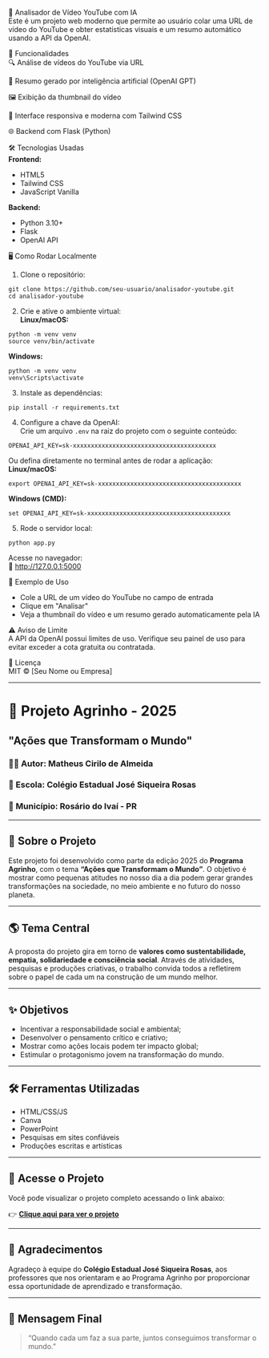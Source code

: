 
🎥 Analisador de Vídeo YouTube com IA  
Este é um projeto web moderno que permite ao usuário colar uma URL de vídeo do YouTube e obter estatísticas visuais e um resumo automático usando a API da OpenAI.

🚀 Funcionalidades  
🔍 Análise de vídeos do YouTube via URL

🧠 Resumo gerado por inteligência artificial (OpenAI GPT)

🖼️ Exibição da thumbnail do vídeo

📱 Interface responsiva e moderna com Tailwind CSS

🌐 Backend com Flask (Python)

🛠️ Tecnologias Usadas  
**Frontend:**  
- HTML5  
- Tailwind CSS  
- JavaScript Vanilla  

**Backend:**  
- Python 3.10+  
- Flask  
- OpenAI API  

🖥️ Como Rodar Localmente  
1. Clone o repositório:  
```
git clone https://github.com/seu-usuario/analisador-youtube.git
cd analisador-youtube
```

2. Crie e ative o ambiente virtual:  
**Linux/macOS:**  
```
python -m venv venv
source venv/bin/activate
```

**Windows:**  
```
python -m venv venv
venv\Scripts\activate
```

3. Instale as dependências:  
```
pip install -r requirements.txt
```

4. Configure a chave da OpenAI:  
Crie um arquivo `.env` na raiz do projeto com o seguinte conteúdo:  
```
OPENAI_API_KEY=sk-xxxxxxxxxxxxxxxxxxxxxxxxxxxxxxxxxxxxxxxx
```

Ou defina diretamente no terminal antes de rodar a aplicação:  
**Linux/macOS:**  
```
export OPENAI_API_KEY=sk-xxxxxxxxxxxxxxxxxxxxxxxxxxxxxxxxxxxxxxxx
```

**Windows (CMD):**  
```
set OPENAI_API_KEY=sk-xxxxxxxxxxxxxxxxxxxxxxxxxxxxxxxxxxxxxxxx
```

5. Rode o servidor local:  
```
python app.py
```

Acesse no navegador:  
📍 http://127.0.0.1:5000

🧪 Exemplo de Uso  
- Cole a URL de um vídeo do YouTube no campo de entrada  
- Clique em "Analisar"  
- Veja a thumbnail do vídeo e um resumo gerado automaticamente pela IA

⚠️ Aviso de Limite  
A API da OpenAI possui limites de uso. Verifique seu painel de uso para evitar exceder a cota gratuita ou contratada.

📄 Licença  
MIT © [Seu Nome ou Empresa]

---

# 🌱 Projeto Agrinho - 2025  
## **"Ações que Transformam o Mundo"**

### 👩‍💼 Autor: Matheus Cirilo de Almeida  
### 🏫 Escola: Colégio Estadual José Siqueira Rosas  
### 📍 Município: Rosário do Ivaí - PR

---

## 📘 Sobre o Projeto

Este projeto foi desenvolvido como parte da edição 2025 do **Programa Agrinho**, com o tema **“Ações que Transformam o Mundo”**. O objetivo é mostrar como pequenas atitudes no nosso dia a dia podem gerar grandes transformações na sociedade, no meio ambiente e no futuro do nosso planeta.

---

## 🌎 Tema Central

A proposta do projeto gira em torno de **valores como sustentabilidade, empatia, solidariedade e consciência social**. Através de atividades, pesquisas e produções criativas, o trabalho convida todos a refletirem sobre o papel de cada um na construção de um mundo melhor.

---

## ✨ Objetivos

- Incentivar a responsabilidade social e ambiental;  
- Desenvolver o pensamento crítico e criativo;  
- Mostrar como ações locais podem ter impacto global;  
- Estimular o protagonismo jovem na transformação do mundo.

---

## 🛠️ Ferramentas Utilizadas

- HTML/CSS/JS  
- Canva  
- PowerPoint  
- Pesquisas em sites confiáveis  
- Produções escritas e artísticas  

---

## 🔗 Acesse o Projeto

Você pode visualizar o projeto completo acessando o link abaixo:

👉 [**Clique aqui para ver o projeto**](https://theuscirilo.github.io/Feira-Comunitaria-Viva/)

---

## 💚 Agradecimentos

Agradeço à equipe do **Colégio Estadual José Siqueira Rosas**, aos professores que nos orientaram e ao Programa Agrinho por proporcionar essa oportunidade de aprendizado e transformação.

---

## 📢 Mensagem Final

> “Quando cada um faz a sua parte, juntos conseguimos transformar o mundo.”
